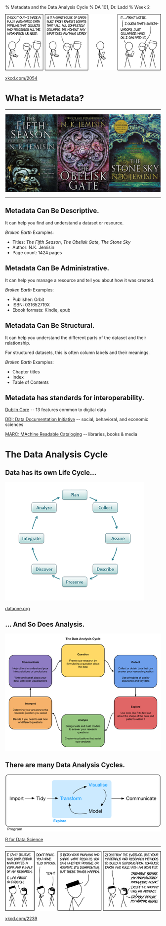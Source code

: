 % Metadata and the Data Analysis Cycle
% DA 101, Dr. Ladd
% Week 2

![](img/xkcd_data_pipeline.png)

[xkcd.com/2054](https://xkcd.com/2054/)

# What is Metadata?

---

![](img/brokenearth.jpeg)

---

## Metadata Can Be Descriptive.

It can help you find and understand a dataset or resource.

*Broken Earth* Examples:

- Titles: *The Fifth Season*, *The Obelisk Gate*, *The Stone Sky*
- Author: N.K. Jemisin
- Page count: 1424 pages

## Metadata Can Be Administrative.

It can help you manage a resource and tell you about how it was created.

*Broken Earth* Examples:

- Publisher: Orbit
- ISBN: 031652719X
- Ebook formats: Kindle, epub

## Metadata Can Be Structural.

It can help you understand the different parts of the dataset and their relationship.

For structured datasets, this is often column labels and their meanings.

*Broken Earth* Examples:

- Chapter titles
- Index
- Table of Contents

## Metadata has standards for interoperability.

[Dublin Core](http://dublincore.org/) -- 13 features common to digital data

[DDI: Data Documentation Initiative](https://www.ddialliance.org/) -- social, behavioral, and economic sciences

[MARC: MAchine Readable Cataloging](https://www.loc.gov/marc/) -- libraries, books & media

# The Data Analysis Cycle

## Data has its own Life Cycle...

![](img/data_lifecycle.png)

[dataone.org](https://old.dataone.org/data-life-cycle)

## ... And So Does Analysis.

![](img/dac_small.png)

## There are many Data Analysis Cycles.

![](img/r_dac.png)

[R for Data Science](https://r4ds.had.co.nz/explore-intro.html)

---

![](img/xkcd_data_error.png)

[xkcd.com/2239](https://xkcd.com/2239/)
